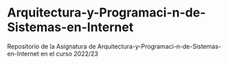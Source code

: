 # Arquitectura-y-Programaci-n-de-Sistemas-en-Internet


Repositorio de la Asignatura de Arquitectura-y-Programaci-n-de-Sistemas-en-Internet en el curso 2022/23
